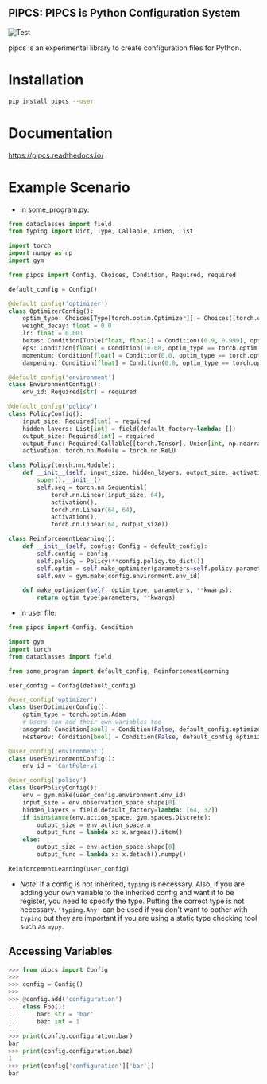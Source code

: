 PIPCS: PIPCS is Python Configuration System
-------------------------------------------
![Test](https://github.com/goktug97/pipcs/actions/workflows/python-package.yml/badge.svg)

pipcs is an experimental library to create configuration files for Python.

# Installation

```bash
pip install pipcs --user
```

# Documentation
https://pipcs.readthedocs.io/

# Example Scenario

- In some_program.py:
```python
from dataclasses import field
from typing import Dict, Type, Callable, Union, List

import torch
import numpy as np
import gym

from pipcs import Config, Choices, Condition, Required, required

default_config = Config()

@default_config('optimizer')
class OptimizerConfig():
    optim_type: Choices[Type[torch.optim.Optimizer]] = Choices([torch.optim.Adam, torch.optim.SGD], default=torch.optim.Adam)
    weight_decay: float = 0.0
    lr: float = 0.001
    betas: Condition[Tuple[float, float]] = Condition((0.9, 0.999), optim_type == torch.optim.Adam)
    eps: Condition[float] = Condition(1e-08, optim_type == torch.optim.Adam)
    momentum: Condition[float] = Condition(0.0, optim_type == torch.optim.SGD)
    dampening: Condition[float] = Condition(0.0, optim_type == torch.optim.SGD)

@default_config('environment')
class EnvironmentConfig():
    env_id: Required[str] = required

@default_config('policy')
class PolicyConfig():
    input_size: Required[int] = required
    hidden_layers: List[int] = field(default_factory=lambda: [])
    output_size: Required[int] = required
    output_func: Required[Callable[[torch.Tensor], Union[int, np.ndarray]]] = required
    activation: torch.nn.Module = torch.nn.ReLU

class Policy(torch.nn.Module):
    def __init__(self, input_size, hidden_layers, output_size, activation, output_func):
        super().__init__()
        self.seq = torch.nn.Sequential(
            torch.nn.Linear(input_size, 64),
            activation(),
            torch.nn.Linear(64, 64),
            activation(),
            torch.nn.Linear(64, output_size))

class ReinforcementLearning():
    def __init__(self, config: Config = default_config):
        self.config = config
        self.policy = Policy(**config.policy.to_dict())
        self.optim = self.make_optimizer(parameters=self.policy.parameters(), **config.optimizer.to_dict())
        self.env = gym.make(config.environment.env_id)

    def make_optimizer(self, optim_type, parameters, **kwargs):
        return optim_type(parameters, **kwargs)
```

- In user file:
```python
from pipcs import Config, Condition

import gym
import torch
from dataclasses import field

from some_program import default_config, ReinforcementLearning

user_config = Config(default_config)

@user_config('optimizer')
class UserOptimizerConfig():
    optim_type = torch.optim.Adam
    # Users can add their own variables too
    amsgrad: Condition[bool] = Condition(False, default_config.optimizer.optim_type == torch.optim.Adam)
    nesterov: Condition[bool] = Condition(False, default_config.optimizer.optim_type == torch.optim.SGD)

@user_config('environment')
class UserEnvironmentConfig():
    env_id = 'CartPole-v1'

@user_config('policy')
class UserPolicyConfig():
    env = gym.make(user_config.environment.env_id)
    input_size = env.observation_space.shape[0]
    hidden_layers = field(default_factory=lambda: [64, 32])
    if isinstance(env.action_space, gym.spaces.Discrete):
        output_size = env.action_space.n
        output_func = lambda x: x.argmax().item()
    else:
        output_size = env.action_space.shape[0]
        output_func = lambda x: x.detach().numpy()

ReinforcementLearning(user_config)
```

- *Note*: If a config is not inherited, `typing` is necessary. Also, if you are adding your own variable to the inherited config and want it to be register, you need to specify the type. Putting the correct type is not necessary. `'typing.Any'` can be used if you don't want to bother with `typing` but they are important if you are using a static type checking tool such as `mypy`.

## Accessing Variables
```python
>>> from pipcs import Config
>>> 
>>> config = Config()
>>> 
>>> @config.add('configuration')
... class Foo():
...     bar: str = 'bar'
...     baz: int = 1
... 
>>> print(config.configuration.bar)
bar
>>> print(config.configuration.baz)
1
>>> print(config['configuration']['bar'])
bar
```
